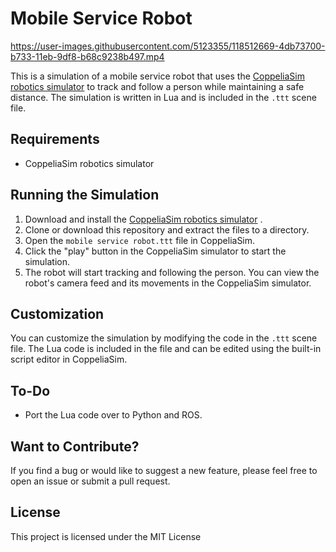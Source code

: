 # Mobile Service Robot

https://user-images.githubusercontent.com/5123355/118512669-4db73700-b733-11eb-9df8-b68c9238b497.mp4


This is a simulation of a mobile service robot that uses the [CoppeliaSim robotics simulator](https://www.coppeliarobotics.com/)  to track and follow a person while maintaining a safe distance. The simulation is written in Lua and is included in the `.ttt` scene file.
## Requirements
- CoppeliaSim robotics simulator
## Running the Simulation 
1. Download and install the [CoppeliaSim robotics simulator](https://www.coppeliarobotics.com/) . 
2. Clone or download this repository and extract the files to a directory. 
3. Open the `mobile service robot.ttt` file in CoppeliaSim. 
4. Click the "play" button in the CoppeliaSim simulator to start the simulation. 
5. The robot will start tracking and following the person. You can view the robot's camera feed and its movements in the CoppeliaSim simulator.
## Customization

You can customize the simulation by modifying the code in the `.ttt` scene file. The Lua code is included in the file and can be edited using the built-in script editor in CoppeliaSim.
## To-Do
- Port the Lua code over to Python and ROS.
## Want to Contribute?

If you find a bug or would like to suggest a new feature, please feel free to open an issue or submit a pull request.
## License

This project is licensed under the MIT License
